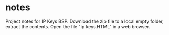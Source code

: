 # notes
Project notes for IP Keys BSP.
Download the zip file to a local empty folder, extract the contents.
Open the file "ip keys.HTML" in a web browser.
